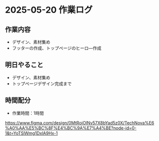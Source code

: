 # 2025-05-20 作業ログ

## 作業内容
- デザイン、素材集め
- フッターの作成、トップページのヒーロ―作成

## 明日やること
- デザイン、素材集め
- トップページデザイン完成まで

## 時間配分
- 作業時間：1時間

https://www.figma.com/design/0MtRojOlNv57X8bYad5z0X/TechNova%E6%A0%AA%E5%BC%8F%E4%BC%9A%E7%A4%BE?node-id=0-1&t=YoTSlWmg1DxlA9Hx-1